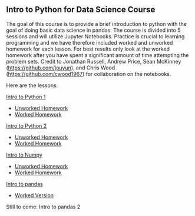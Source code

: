## Intro to Python for Data Science Course

The goal of this course is to provide a brief introduction to python with the goal of doing basic data science in pandas.  The course is divided into 5 sessions and will utilize Jupyter Notebooks.  Practice is crucial to learning programming and we have therefore included worked and unworked homework for each lesson.  For best results only look at the worked homework after you have spent a significant amount of time attempting the problem sets. Credit to Jonathan Russell, Andrew Price, Sean McKinney (https://github.com/jouyun), and Chris Wood (https://github.com/cwood1967) for collaboration on the notebooks.

Here are the lessons:

[Intro to Python 1](python_class_01.ipynb)

* [Unworked Homework](intro_to_python01_homework.ipynb)
* [Worked Homework](intro_to_python01_worked.ipynb)

[Intro to Python 2](python_class_02.ipynb)

* [Unworked Homework](python_class_02_homework.ipynb)
* [Worked Homework](python_class_02_homework_worked.ipynb)

[Intro to Numpy](intro_to_numpy.ipynb)

* [Unworked Homework](intro_numpy_homework.ipynb)
* [Worked Homework](intro_numpy_homework_worked.ipynb)

[Intro to pandas](intro_to_python04_pandas-blank.ipynb)

* [Worked Version](intro_to_python04_pandas.ipynb)

Still to come:
Intro to pandas 2
